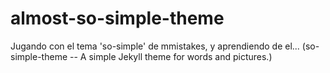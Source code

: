 # almost-so-simple-theme

 Jugando con el tema 'so-simple' de mmistakes, y aprendiendo de el... (so-simple-theme -- A simple Jekyll theme for words and pictures.)
